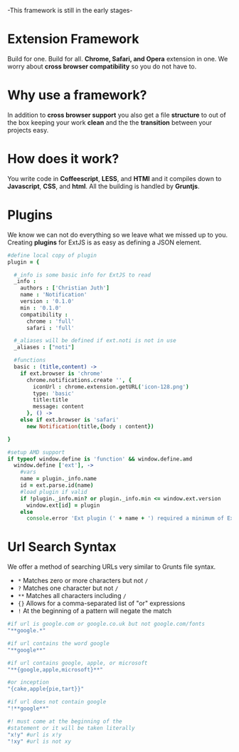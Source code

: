 
-This framework is still in the early stages-

Extension Framework
============
Build for one. Build for all. **Chrome, Safari, and Opera** extension in one.  We worry about **cross browser compatibility** so you do not have to.

Why use a framework?
============
In addition to **cross browser support** you also get a file **structure** to out of the box keeping your work **clean** and the the **transition** between your projects easy.


How does it work?
=============
You write code in **Coffeescript**, **LESS**, and **HTMl** and it compiles down to **Javascript**, **CSS**, and **html**.  All the building is handled by **Gruntjs**.

Plugins
=============
We know we can not do everything so we leave what we missed up to you. Creating **plugins** for ExtJS is as easy as defining a JSON element.

```coffeescript
#define local copy of plugin
plugin = {

  #_info is some basic info for ExtJS to read
  _info :
    authors : ['Christian Juth']
    name : 'Notification'
    version : '0.1.0'
    min : '0.1.0'
    compatibility :
      chrome : 'full'
      safari : 'full'

  #_aliases will be defined if ext.noti is not in use
  _aliases : ["noti"]

  #functions
  basic : (title,content) ->
    if ext.browser is 'chrome'
      chrome.notifications.create '', {
        iconUrl : chrome.extension.getURL('icon-128.png')
        type: 'basic'
        title:title
        message: content
      }, () ->
    else if ext.browser is 'safari'
      new Notification(title,{body : content})

}

#setup AMD support
if typeof window.define is 'function' && window.define.amd
  window.define ['ext'], ->
    #vars
    name = plugin._info.name
    id = ext.parse.id(name)
    #load plugin if valid
    if !plugin._info.min? or plugin._info.min <= window.ext.version
      window.ext[id] = plugin
    else
      console.error 'Ext plugin (' + name + ') required a minimum of ExtJS v' + plugin._info.min
```

Url Search Syntax
============
We offer a method of searching URLs very similar to Grunts file syntax.

* `*`  Matches zero or more characters but not `/`
* `?`  Matches one character but not `/`
* `**` Matches all characters including `/`
* `{}` Allows for a comma-separated list of "or" expressions
* `!`  At the beginning of a pattern will negate the match

```coffeescript
#if url is google.com or google.co.uk but not google.com/fonts
"**google.*"

#if url contains the word google
"**google**"

#if url contains google, apple, or microsoft
"**{google,apple,microsoft}**"

#or inception
"{cake,apple{pie,tart}}"

#if url does not contain google
"!**google**"

#! must come at the beginning of the
#statement or it will be taken literally
"x!y" #url is x!y
"!xy" #url is not xy
```
